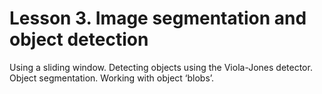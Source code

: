 # Lesson 3. Image segmentation and object detection
Using a sliding window. Detecting objects using the Viola-Jones detector. Object segmentation. Working with object ‘blobs’.
